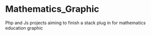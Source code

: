 # Mathematics_Graphic
Php and Js projects aiming to finish a stack plug in for mathematics education graphic
